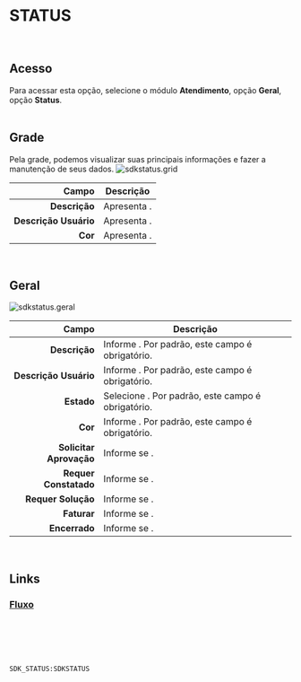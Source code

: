 # STATUS
<br>

## Acesso
Para acessar esta opção, selecione o módulo **Atendimento**, opção **Geral**, opção **Status**.
<br>
<br>

## Grade
Pela grade, podemos visualizar suas principais informações e fazer a manutenção de seus dados.
![sdkstatus.grid](https://raw.githubusercontent.com/netforcews/docs-erp/master/atendimento/imagens/sdkstatus.grid.png)

Campo | Descrição
--:|---
**Descrição** | Apresenta .
**Descrição Usuário** | Apresenta .
**Cor** | Apresenta .
<br>

## Geral
![sdkstatus.geral](https://raw.githubusercontent.com/netforcews/docs-erp/master/atendimento/imagens/sdkstatus.geral.png)

Campo | Descrição
--:|---
**Descrição** | Informe . Por padrão, este campo é obrigatório.
**Descrição Usuário** | Informe . Por padrão, este campo é obrigatório.
**Estado** | Selecione . Por padrão, este campo é obrigatório.
**Cor** | Informe . Por padrão, este campo é obrigatório.
**Solicitar Aprovação** | Informe se .
**Requer Constatado** | Informe se .
**Requer Solução** | Informe se .
**Faturar** | Informe se .
**Encerrado** | Informe se .
<br>

## Links
### [Fluxo](/geral/sdkfluxopara.md)
<br>
<br>
<br>
<br>

```SDK_STATUS:SDKSTATUS```
